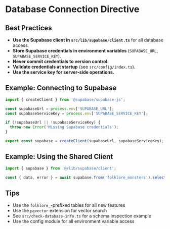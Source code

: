 # Database Connection Directive

## Best Practices
- **Use the Supabase client in `src/lib/supabase/client.ts`** for all database access.
- **Store Supabase credentials in environment variables** (`SUPABASE_URL`, `SUPABASE_SERVICE_KEY`).
- **Never commit credentials to version control.**
- **Validate credentials at startup** (see `src/config/index.ts`).
- **Use the service key for server-side operations.**

## Example: Connecting to Supabase
```ts
import { createClient } from '@supabase/supabase-js';

const supabaseUrl = process.env['SUPABASE_URL'];
const supabaseServiceKey = process.env['SUPABASE_SERVICE_KEY'];

if (!supabaseUrl || !supabaseServiceKey) {
  throw new Error('Missing Supabase credentials');
}

export const supabase = createClient(supabaseUrl, supabaseServiceKey);
```

## Example: Using the Shared Client
```ts
import { supabase } from '@/lib/supabase/client';

const { data, error } = await supabase.from('folklore_monsters').select('*');
```

## Tips
- Use the `folklore_`-prefixed tables for all new features
- Use the `pgvector` extension for vector search
- See `src/check-database-info.ts` for a schema inspection example
- Use the config module for all environment variable access 